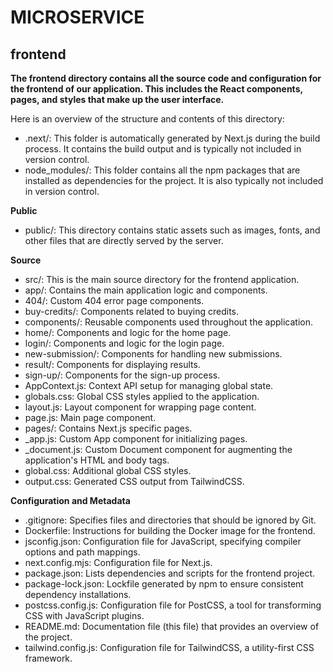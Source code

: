 # MICROSERVICE

## frontend

**The frontend directory contains all the source code and configuration for the frontend of our application. This includes the React components, pages, and styles that make up the user interface.**

Here is an overview of the structure and contents of this directory:

- .next/: This folder is automatically generated by Next.js during the build process. It contains the build output and is typically not included in version control.
- node_modules/: This folder contains all the npm packages that are installed as dependencies for the project. It is also typically not included in version control.

**Public**
- public/: This directory contains static assets such as images, fonts, and other files that are directly served by the server.

**Source**
- src/: This is the main source directory for the frontend application.
- app/: Contains the main application logic and components.
- 404/: Custom 404 error page components.
- buy-credits/: Components related to buying credits.
- components/: Reusable components used throughout the application.
- home/: Components and logic for the home page.
- login/: Components and logic for the login page.
- new-submission/: Components for handling new submissions.
- result/: Components for displaying results.
- sign-up/: Components for the sign-up process.
- AppContext.js: Context API setup for managing global state.
- globals.css: Global CSS styles applied to the application.
- layout.js: Layout component for wrapping page content.
- page.js: Main page component.
- pages/: Contains Next.js specific pages.
- _app.js: Custom App component for initializing pages.
- _document.js: Custom Document component for augmenting the application's HTML and body tags.
- global.css: Additional global CSS styles.
- output.css: Generated CSS output from TailwindCSS.

**Configuration and Metadata**
- .gitignore: Specifies files and directories that should be ignored by Git.
- Dockerfile: Instructions for building the Docker image for the frontend.
- jsconfig.json: Configuration file for JavaScript, specifying compiler options and path mappings.
- next.config.mjs: Configuration file for Next.js.
- package.json: Lists dependencies and scripts for the frontend project.
- package-lock.json: Lockfile generated by npm to ensure consistent dependency installations.
- postcss.config.js: Configuration file for PostCSS, a tool for transforming CSS with JavaScript plugins.
- README.md: Documentation file (this file) that provides an overview of the project.
- tailwind.config.js: Configuration file for TailwindCSS, a utility-first CSS framework.
